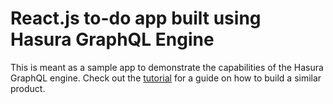 # React.js to-do app built using Hasura GraphQL Engine

This is meant as a sample app to demonstrate the capabilities of the Hasura GraphQL engine. Check out the [tutorial](https://kanishk98.github.io/graphql-todo) for a guide on how to build a similar product.